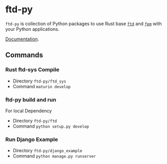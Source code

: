 # ftd-py

`ftd-py` is collection of Python packages to use Rust base
[`ftd`](https://ftd.dev) and [`fpm`](https://fpm.dev) with your Python
applications. 

[Documentation](https://fifthtry.github.io/python.ftd.dev/).


## Commands

### Rust ftd-sys Compile
- Directory `ftd-py/ftd_sys`
- Command `maturin develop`

### ftd-py build and run

For local Dependency
- Directory `ftd-py/ftd`
- Command `python setup.py develop`

### Run Django Example
- Directory `ftd-py/django_example`
- Command `python manage.py runserver`